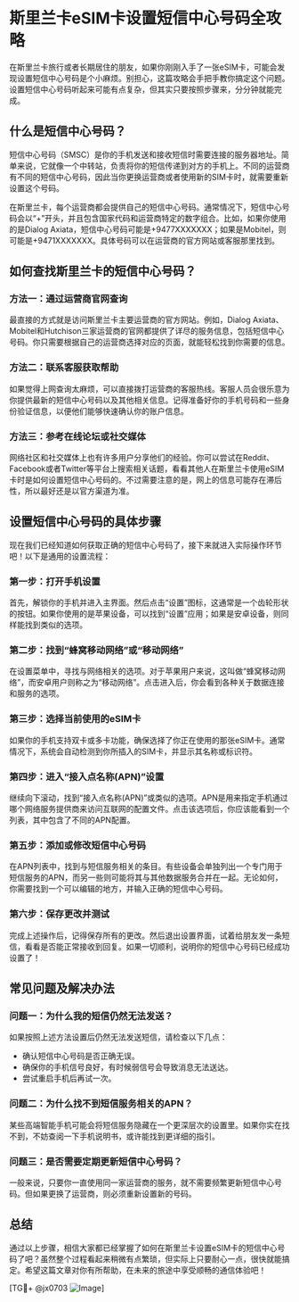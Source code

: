 # 斯里兰卡eSIM卡设置短信中心号码全攻略

在斯里兰卡旅行或者长期居住的朋友，如果你刚刚入手了一张eSIM卡，可能会发现设置短信中心号码是个小麻烦。别担心，这篇攻略会手把手教你搞定这个问题。设置短信中心号码听起来可能有点复杂，但其实只要按照步骤来，分分钟就能完成。

## 什么是短信中心号码？

短信中心号码（SMSC）是你的手机发送和接收短信时需要连接的服务器地址。简单来说，它就像一个中转站，负责将你的短信传递到对方的手机上。不同的运营商有不同的短信中心号码，因此当你更换运营商或者使用新的SIM卡时，就需要重新设置这个号码。

在斯里兰卡，每个运营商都会提供自己的短信中心号码。通常情况下，短信中心号码会以“+”开头，并且包含国家代码和运营商特定的数字组合。比如，如果你使用的是Dialog Axiata，短信中心号码可能是+9477XXXXXXX；如果是Mobitel，则可能是+9471XXXXXXX。具体号码可以在运营商的官方网站或客服那里找到。

## 如何查找斯里兰卡的短信中心号码？

### 方法一：通过运营商官网查询
最直接的方式就是访问斯里兰卡主要运营商的官方网站。例如，Dialog Axiata、Mobitel和Hutchison三家运营商的官网都提供了详尽的服务信息，包括短信中心号码。你只需要根据自己的运营商选择对应的页面，就能轻松找到你需要的信息。

### 方法二：联系客服获取帮助
如果觉得上网查询太麻烦，可以直接拨打运营商的客服热线。客服人员会很乐意为你提供最新的短信中心号码以及其他相关信息。记得准备好你的手机号码和一些身份验证信息，以便他们能够快速确认你的账户信息。

### 方法三：参考在线论坛或社交媒体
网络社区和社交媒体上也有许多用户分享他们的经验。你可以尝试在Reddit、Facebook或者Twitter等平台上搜索相关话题，看看其他人在斯里兰卡使用eSIM卡时是如何设置短信中心号码的。不过需要注意的是，网上的信息可能存在滞后性，所以最好还是以官方渠道为准。

## 设置短信中心号码的具体步骤

现在我们已经知道如何获取正确的短信中心号码了，接下来就进入实际操作环节吧！以下是通用的设置流程：

### 第一步：打开手机设置
首先，解锁你的手机并进入主界面。然后点击“设置”图标，这通常是一个齿轮形状的按钮。如果你使用的是苹果设备，可以找到“设置”应用；如果是安卓设备，则同样能找到类似的选项。

### 第二步：找到“蜂窝移动网络”或“移动网络”
在设置菜单中，寻找与网络相关的选项。对于苹果用户来说，这叫做“蜂窝移动网络”，而安卓用户则称之为“移动网络”。点击进入后，你会看到各种关于数据连接和服务的选项。

### 第三步：选择当前使用的eSIM卡
如果你的手机支持双卡或多卡功能，确保选择了你正在使用的那张eSIM卡。通常情况下，系统会自动检测到你所插入的SIM卡，并显示其名称或标识符。

### 第四步：进入“接入点名称(APN)”设置
继续向下滚动，找到“接入点名称(APN)”或类似的选项。APN是用来指定手机通过哪个网络服务提供商来访问互联网的配置文件。点击该选项后，你应该能看到一个列表，其中包含了不同的APN配置。

### 第五步：添加或修改短信中心号码
在APN列表中，找到与短信服务相关的条目。有些设备会单独列出一个专门用于短信服务的APN，而另一些则可能将其与其他数据服务合并在一起。无论如何，你需要找到一个可以编辑的地方，并输入正确的短信中心号码。

### 第六步：保存更改并测试
完成上述操作后，记得保存所有的更改。然后退出设置界面，试着给朋友发一条短信，看看是否能正常接收到回复。如果一切顺利，说明你的短信中心号码已经成功设置了！

## 常见问题及解决办法

### 问题一：为什么我的短信仍然无法发送？
如果按照上述方法设置后仍然无法发送短信，请检查以下几点：
- 确认短信中心号码是否正确无误。
- 确保你的手机信号良好，有时候弱信号会导致消息无法送达。
- 尝试重启手机后再试一次。

### 问题二：为什么找不到短信服务相关的APN？
某些高端智能手机可能会将短信服务隐藏在一个更深层次的设置里。如果你实在找不到，不妨查阅一下手机说明书，或许能找到更详细的指引。

### 问题三：是否需要定期更新短信中心号码？
一般来说，只要你一直使用同一家运营商的服务，就不需要频繁更新短信中心号码。但如果更换了运营商，则必须重新设置新的号码。

## 总结

通过以上步骤，相信大家都已经掌握了如何在斯里兰卡设置eSIM卡的短信中心号码了吧？虽然整个过程看起来稍微有点繁琐，但实际上只要耐心一点，很快就能搞定。希望这篇文章对你有所帮助，在未来的旅途中享受顺畅的通信体验吧！

[TG💪+ @jx0703 ![Image](https://github.com/user-attachments/assets/dbca1d08-cadb-493c-b0ec-ad6f7a83f270)]